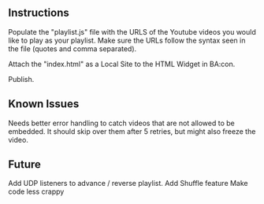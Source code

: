 ## Instructions

Populate the "playlist.js" file with the URLS of the Youtube videos you would like to play as your playlist. Make sure the URLs follow the syntax seen in the file (quotes and comma separated).

Attach the "index.html" as a Local Site to the HTML Widget in BA:con.

Publish.

## Known Issues

Needs better error handling to catch videos that are not allowed to be embedded.
It should skip over them after 5 retries, but might also freeze the video.

## Future

Add UDP listeners to advance / reverse playlist.
Add Shuffle feature
Make code less crappy
